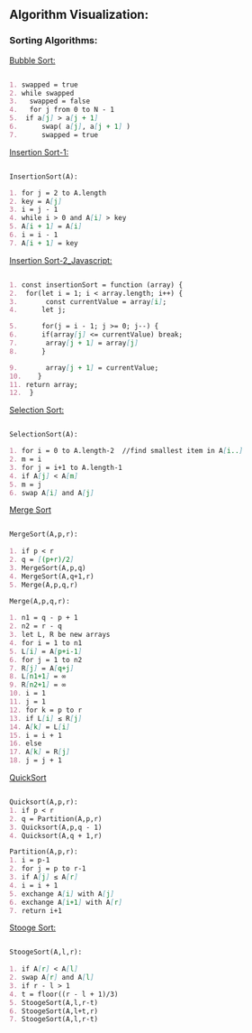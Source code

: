 ## Algorithm Visualization:
### Sorting Algorithms:

[Bubble Sort:](https://anisurrahmanlikhon.github.io/Bubble-Sort-Algorithm/)
```markdown

1. swapped = true
2. while swapped
3.   swapped = false
4.   for j from 0 to N - 1
5.	if a[j] > a[j + 1]
6.		swap( a[j], a[j + 1] )
7.		swapped = true
```

[Insertion Sort-1:](http://rosulek.github.io/vamonos/demos/insertion_sort.html)
```markdown

InsertionSort(A):

1. for j = 2 to A.length		
2. key = A[j]		
3. i = j - 1
4. while i > 0 and A[i] > key		
5. A[i + 1] = A[i]
6. i = i - 1		
7. A[i + 1] = key
```
[Insertion Sort-2_Javascript:](https://insertion-sort-demo.herokuapp.com/index.html)
```markdown

1. const insertionSort = function (array) {
2.  for(let i = 1; i < array.length; i++) {
3.       const currentValue = array[i];
4.      let j;

5.      for(j = i - 1; j >= 0; j--) {
6.      if(array[j] <= currentValue) break;
7.       array[j + 1] = array[j]
8.      }

9.       array[j + 1] = currentValue;
10.    }
11. return array;
12.  }
```

[Selection Sort:](http://rosulek.github.io/vamonos/demos/selection_sort.html)
```markdown

SelectionSort(A):

1. for i = 0 to A.length-2  //find smallest item in A[i..]		
2. m = i		
3. for j = i+1 to A.length-1		
4. if A[j] < A[m]		
5. m = j		
6. swap A[i] and A[j]
```
[Merge Sort](http://rosulek.github.io/vamonos/demos/mergesort.html)
```markdown

MergeSort(A,p,r):
		
1. if p < r		
2. q = [(p+r)/2]		
3. MergeSort(A,p,q)	
4. MergeSort(A,q+1,r)	
5. Merge(A,p,q,r)

Merge(A,p,q,r):	
	
1. n1 = q - p + 1		
2. n2 = r - q		
3. let L, R be new arrays		
4. for i = 1 to n1	
5. L[i] = A[p+i-1]		
6. for j = 1 to n2		
7. R[j] = A[q+j]		
8. L[n1+1] = ∞		
9. R[n2+1] = ∞		
10. i = 1		
11. j = 1		
12. for k = p to r		
13. if L[i] ≤ R[j]		
14. A[k] = L[i]		
15. i = i + 1		
16. else		
17. A[k] = R[j]		
18. j = j + 1
```

[QuickSort](http://rosulek.github.io/vamonos/demos/quicksort.html)
```markdown

Quicksort(A,p,r):	
1. if p < r		
2. q = Partition(A,p,r)		
3. Quicksort(A,p,q - 1)		
4. Quicksort(A,q + 1,r)

Partition(A,p,r):		
1. i = p-1		
2. for j = p to r-1		
3. if A[j] ≤ A[r]		
4. i = i + 1		
5. exchange A[i] with A[j]		
6. exchange A[i+1] with A[r]		
7. return i+1
```
[Stooge Sort:](http://rosulek.github.io/vamonos/demos/stoogesort.html)

```markdown

StoogeSort(A,l,r):	
	
1. if A[r] < A[l]		
2. swap A[r] and A[l]		
3. if r - l > 1		
4. t = floor((r - l + 1)/3)		
5. StoogeSort(A,l,r-t)		
6. StoogeSort(A,l+t,r)		
7. StoogeSort(A,l,r-t)
```

